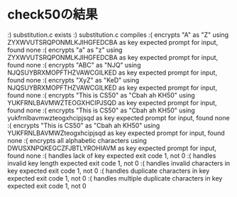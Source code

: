 # check50の結果

:) substitution.c exists
:) substitution.c compiles
:( encrypts "A" as "Z" using ZYXWVUTSRQPONMLKJIHGFEDCBA as key
    expected prompt for input, found none
:( encrypts "a" as "z" using ZYXWVUTSRQPONMLKJIHGFEDCBA as key
    expected prompt for input, found none
:( encrypts "ABC" as "NJQ" using NJQSUYBRXMOPFTHZVAWCGILKED as key
    expected prompt for input, found none
:( encrypts "XyZ" as "KeD" using NJQSUYBRXMOPFTHZVAWCGILKED as key
    expected prompt for input, found none
:( encrypts "This is CS50" as "Cbah ah KH50" using YUKFRNLBAVMWZTEOGXHCIPJSQD as key
    expected prompt for input, found none
:( encrypts "This is CS50" as "Cbah ah KH50" using yukfrnlbavmwzteogxhcipjsqd as key
    expected prompt for input, found none
:( encrypts "This is CS50" as "Cbah ah KH50" using YUKFRNLBAVMWZteogxhcipjsqd as key
    expected prompt for input, found none
:( encrypts all alphabetic characters using DWUSXNPQKEGCZFJBTLYROHIAVM as key
    expected prompt for input, found none
:( handles lack of key
    expected exit code 1, not 0
:( handles invalid key length
    expected exit code 1, not 0
:( handles invalid characters in key
    expected exit code 1, not 0
:( handles duplicate characters in key
    expected exit code 1, not 0
:( handles multiple duplicate characters in key
    expected exit code 1, not 0